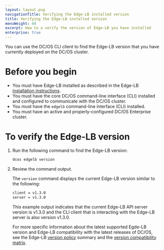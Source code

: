 ```yaml
---
layout: layout.pug
navigationTitle: Verifying the Edge-LB installed version
title: Verifying the Edge-LB installed version
menuWeight: 44
excerpt: How to a verify the version of Edge-LB you have installed
enterprise: true
---
```

You can use the DC/OS CLI client to find the Edge-LB version that you have currently deployed on the DC/OS cluster. 

# Before you begin
* You must have Edge-LB installed as described in the Edge-LB [installation instructions](/services/edge-lb/getting-started/installing).
* You must have the core DC/OS command-line interface (CLI) installed and configured to communicate with the DC/OS cluster.
* You must have the `edgelb` command-line interface (CLI) installed.
* You must have an active and properly-configured DC/OS Enterprise cluster.

# To verify the Edge-LB version
1. Run the following command to find the Edge-LB version:

    ```bash
    dcos edgelb version
    ```
1. Review the command output.

    The `version` command displays the current Edge-LB version similar to the following:

    ```bash
    client = v1.3.0
    server = v1.3.0
    ```

    This example output indicates that the current Edge-LB API server version is v1.3.0 and the CLI client that is interacting with the Edge-LB server is also version v1.3.0.

    For more specific information about the latest supported Egde-LB version and Edge-LB compatibility with the latest releases of DC/OS, see the Edge-LB [version policy](/services/edge-lb/related-documentation/version-support/) summary and the [version compatibility matrix](/version-policy/#certified-packages-and-dcos-versions).